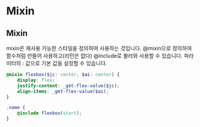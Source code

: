 # Mixin

## Mixin

‌mixin은 재사용 가능한 스타일을 정의하여 사용하는 것입니다. @mixin으로 정의하여 함수처럼 만들어 사용하고(리턴은 없다) @include로 불러와 사용할 수 있습니다. 파라미터의 : 값으로 기본 값을 설정할 수 있습니다.

```scss
@mixin flexbox($jc: center, $ai: center) { 
    display: flex; 
    justify-content: _get-flex-value($jc);
    align-items: _get-flex-value($ai); 
}

.name {
    @include flexbox(start);
}
```

